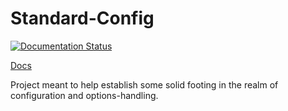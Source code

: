 # Standard-Config

[![Documentation Status](https://readthedocs.org/projects/stdconf/badge/?version=latest)](https://stdconf.readthedocs.io/en/latest/?badge=latest)

[Docs](https://stdconf.readthedocs.io/en/development/)

Project meant to help establish some solid footing in the realm of configuration and options-handling.
